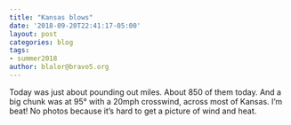 ```yaml
---
title: "Kansas blows"
date: '2018-09-20T22:41:17-05:00'
layout: post
categories: blog
tags:
- summer2018
author: blalor@bravo5.org
---
```


Today was just about pounding out miles. About 850 of them today. And a big chunk was at 95° with a 20mph crosswind, across most of Kansas. I’m beat! No photos because it’s hard to get a picture of wind and heat. 
